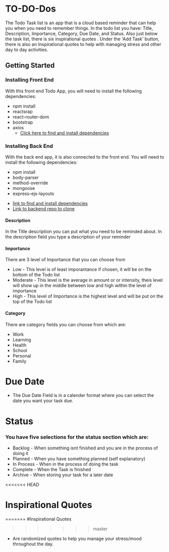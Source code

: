 # TO-DO-Dos

The Todo Task list is an app that is a cloud based reminder that can help you when you need to
remember things. In the todo list you have: Title, Description, Importance, Category, Due Date, and Status. Also just below the task list, there is six inspirational quotes . Under the 'Add Task' button, there is also an Inspirational quotes to help with managing stress and other day to day activities.

## Getting Started
### Installing Front End
With this front end Todo App, you will need to install the following dependencies:
* npm install
* reactsrap
* react-router-dom
* bootstrap
* axios
  - [Click here to find and install dependencies](http://www.npmjs.com/) 

### Installing Back End
 With the back end app, it is also connected to the front end. You will need to install the following dependencies:
 * npm install
 * body-parser
 * method-override
 * mongoose
 * express-ejs-layouts
  - [link to find and install dependencies](http://www.npmjs.com/)
  - [Link to backend repo to clone](https://github.com/BrownSugarMama/Project3_MERN_TaskList_BackEnd)


#### Description
In the Title description you can put what you need to be reminded about.
In the description field you type a description of your reminder
#### Importance
There are 3 level of Importance that you can choose from
* Low - This level is of least imporantance if chosen, it will be on the bottom of the Todo list
* Moderate - This level is the average in amount or or intensity, theis level will show up
in the middle between low and high within the level of importance
* High - This level of Importance is the highest level and will be put on the top of the Todo list


#### Category
There are category fields you can choose from which are:

* Work
* Learning
* Health
* School
* Personal
* Family

# Due Date
* The Due Date Field is in a calender format where you can select the date you want your task due.

# Status
### You have five selections for the status section which are:
* Backlog - When something isnt finished and you are in the process of doing it
* Planned - When you have something planned (self explanatory)
* In Process - When in the process of doing the task
* Complete - When the Task is finished
* Archive - When storing your task for a later date

<<<<<<< HEAD
# Inspirational Quotes
=======
#Inspirational Quotes
>>>>>>> master
 - Are randomized quotes to help you manage your stress/mood throughout the day.

    

